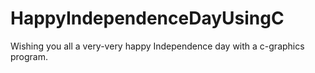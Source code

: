 # HappyIndependenceDayUsingC
Wishing you all a very-very happy Independence day with a c-graphics program.

